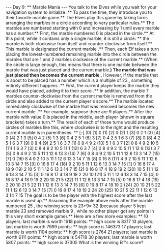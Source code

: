 --- Day 9: ** Marble Mania ---
You talk to the Elves while you wait for your navigation system to
initialize
.** To pass the time, they introduce you to their favorite
marble
game.**
The Elves play this game by taking turns arranging the marbles in a
circle
according to very particular rules.** The marbles are numbered starting with
0
and increasing by
1
until every marble has a number.**
First, the marble numbered
0
is placed in the circle.** At this point, while it contains only a single marble, it is still a circle: ** the marble is both clockwise from itself and counter-clockwise from itself.** This marble is designated the
current marble
.**
Then, each Elf takes a turn placing the
lowest-numbered remaining marble
into the circle between the marbles that are
1
and
2
marbles
clockwise
of the current marble.** (When the circle is large enough, this means that there is one marble between the marble that was just placed and the current marble.**) The marble that was just placed then becomes the
current marble
.**
However, if the marble that is about to be placed has a number which is a multiple of
23
,
something entirely different happens
.** First, the current player keeps the marble they would have placed, adding it to their
score
.** In addition, the marble
7
marbles
counter-clockwise
from the current marble is
removed
from the circle and
also
added to the current player's score.** The marble located immediately
clockwise
of the marble that was removed becomes the new
current marble
.**
For example, suppose there are 9 players.** After the marble with value
0
is placed in the middle, each player (shown in square brackets) takes a turn.** The result of each of those turns would produce circles of marbles like this, where clockwise is to the right and the resulting current marble is in parentheses: **
[-]
(0)
[1]  0
(1)
[2]  0
(2)
1
[3]  0  2  1
(3)
[4]  0
(4)
2  1  3
[5]  0  4  2
(5)
1  3
[6]  0  4  2  5  1
(6)
3
[7]  0  4  2  5  1  6  3
(7)
[8]  0
(8)
4  2  5  1  6  3  7
[9]  0  8  4
(9)
2  5  1  6  3  7
[1]  0  8  4  9  2
(10)
5  1  6  3  7
[2]  0  8  4  9  2 10  5
(11)
1  6  3  7
[3]  0  8  4  9  2 10  5 11  1
(12)
6  3  7
[4]  0  8  4  9  2 10  5 11  1 12  6
(13)
3  7
[5]  0  8  4  9  2 10  5 11  1 12  6 13  3
(14)
7
[6]  0  8  4  9  2 10  5 11  1 12  6 13  3 14  7
(15)
[7]  0
(16)
8  4  9  2 10  5 11  1 12  6 13  3 14  7 15
[8]  0 16  8
(17)
4  9  2 10  5 11  1 12  6 13  3 14  7 15
[9]  0 16  8 17  4
(18)
9  2 10  5 11  1 12  6 13  3 14  7 15
[1]  0 16  8 17  4 18  9
(19)
2 10  5 11  1 12  6 13  3 14  7 15
[2]  0 16  8 17  4 18  9 19  2
(20)
10  5 11  1 12  6 13  3 14  7 15
[3]  0 16  8 17  4 18  9 19  2 20 10
(21)
5 11  1 12  6 13  3 14  7 15
[4]  0 16  8 17  4 18  9 19  2 20 10 21  5
(22)
11  1 12  6 13  3 14  7 15
[5]  0 16  8 17  4 18
(19)
2 20 10 21  5 22 11  1 12  6 13  3 14  7 15
[6]  0 16  8 17  4 18 19  2
(24)
20 10 21  5 22 11  1 12  6 13  3 14  7 15
[7]  0 16  8 17  4 18 19  2 24 20
(25)
10 21  5 22 11  1 12  6 13  3 14  7 15
The goal is to be the
player with the highest score
after the last marble is used up.** Assuming the example above ends after the marble numbered
25
, the winning score is
23+9=
32
(because player 5 kept marble
23
and removed marble
9
, while no other player got any points in this very short example game).**
Here are a few more examples: **
10
players; last marble is worth
1618
points: ** high score is
8317
13
players; last marble is worth
7999
points: ** high score is
146373
17
players; last marble is worth
1104
points: ** high score is
2764
21
players; last marble is worth
6111
points: ** high score is
54718
30
players; last marble is worth
5807
points: ** high score is
37305
What is the winning Elf's score?
